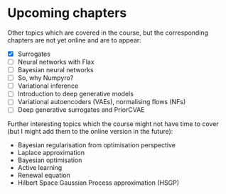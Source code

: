 # Upcoming chapters

Other topics which are covered in the course, but the corresponding chapters are not yet online and are to appear:

- [x] Surrogates
- [ ] Neural networks with Flax
- [ ] Bayesian neural networks
- [ ] So, why Numpyro?
- [ ] Variational inference
- [ ] Introduction to deep generative models
- [ ] Variational autoencoders (VAEs), normalising flows (NFs)
- [ ] Deep generative surrogates and PriorCVAE

Further interesting topics which the course might not have time to cover (but I might add them to the online version in the future):

- Bayesian regularisation from optimisation perspective
- Laplace approximation
- Bayesian optimisation
- Active learning
- Renewal equation
- Hilbert Space Gaussian Process approximation (HSGP)